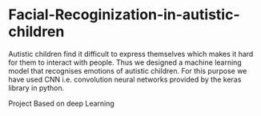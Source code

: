 # Facial-Recoginization-in-autistic-children
Autistic children find it difficult to express themselves which makes it hard for them to interact with people. Thus we designed a machine learning model that recognises emotions of autistic children. For this purpose we have used CNN i.e. convolution neural networks provided by the keras library in python.

Project Based on deep Learning


